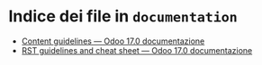 # Indice dei file in `documentation`

- [Content guidelines — Odoo 17.0 documentazione](./content_guidelines.md)
- [RST guidelines and cheat sheet — Odoo 17.0 documentazione](./rst_guidelines.md)
